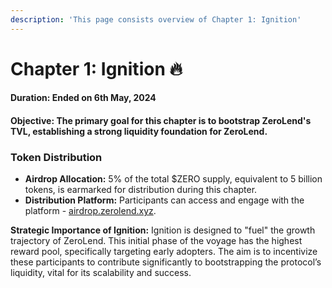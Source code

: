 ```yaml
---
description: 'This page consists overview of Chapter 1: Ignition'
---
```


# Chapter 1: Ignition 🔥

#### **Duration:** Ended on 6th May, 2024

#### **Objective:** The primary goal for this chapter is to bootstrap ZeroLend's TVL, establishing a strong liquidity foundation for ZeroLend.

### **Token Distribution**

* **Airdrop Allocation:** 5% of the total $ZERO supply, equivalent to 5 billion tokens, is earmarked for distribution during this chapter.
* **Distribution Platform:** Participants can access and engage with the platform - [airdrop.zerolend.xyz](http://airdrop.zerolend.xyz/).

**Strategic Importance of Ignition:** Ignition is designed to "fuel" the growth trajectory of ZeroLend. This initial phase of the voyage has the highest reward pool, specifically targeting early adopters. The aim is to incentivize these participants to contribute significantly to bootstrapping the protocol’s liquidity, vital for its scalability and success.


